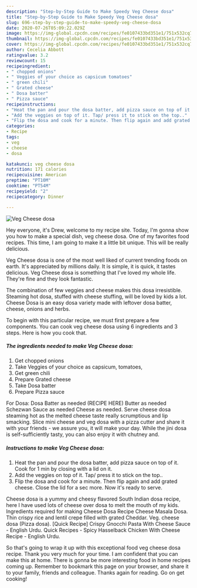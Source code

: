 ```yaml
---
description: "Step-by-Step Guide to Make Speedy Veg Cheese dosa"
title: "Step-by-Step Guide to Make Speedy Veg Cheese dosa"
slug: 696-step-by-step-guide-to-make-speedy-veg-cheese-dosa
date: 2020-07-26T05:09:22.029Z
image: https://img-global.cpcdn.com/recipes/fe0107433bd351e1/751x532cq70/veg-cheese-dosa-recipe-main-photo.jpg
thumbnail: https://img-global.cpcdn.com/recipes/fe0107433bd351e1/751x532cq70/veg-cheese-dosa-recipe-main-photo.jpg
cover: https://img-global.cpcdn.com/recipes/fe0107433bd351e1/751x532cq70/veg-cheese-dosa-recipe-main-photo.jpg
author: Cecelia Abbott
ratingvalue: 3.2
reviewcount: 15
recipeingredient:
- " chopped onions"
- " Veggies of your choice as capsicum tomatoes"
- " green chili"
- " Grated cheese"
- " Dosa batter"
- " Pizza sauce"
recipeinstructions:
- "Heat the pan and pour the dosa batter, add pizza sauce on top of it. Cook for 1 min by closing with a lid on it."
- "Add the veggies on top of it. Tap/ press it to stick on the top.."
- "Flip the dosa and cook for a minute. Then flip again and add grated cheese. Close the lid for a sec more. Now it&#39;s ready to serve."
categories:
- Recipe
tags:
- veg
- cheese
- dosa

katakunci: veg cheese dosa 
nutrition: 171 calories
recipecuisine: American
preptime: "PT10M"
cooktime: "PT54M"
recipeyield: "2"
recipecategory: Dinner

---
```



![Veg Cheese dosa](https://img-global.cpcdn.com/recipes/fe0107433bd351e1/751x532cq70/veg-cheese-dosa-recipe-main-photo.jpg)

Hey everyone, it's Drew, welcome to my recipe site. Today, I'm gonna show you how to make a special dish, veg cheese dosa. One of my favorites food recipes. This time, I am going to make it a little bit unique. This will be really delicious.

Veg Cheese dosa is one of the most well liked of current trending foods on earth. It's appreciated by millions daily. It is simple, it is quick, it tastes delicious. Veg Cheese dosa is something that I've loved my whole life. They're fine and they look fantastic.

The combination of few veggies and cheese makes this dosa irresistible. Steaming hot dosa, stuffed with cheese stuffing, will be loved by kids a lot. Cheese Dosa is an easy dosa variety made with leftover dosa batter, cheese, onions and herbs.


To begin with this particular recipe, we must first prepare a few components. You can cook veg cheese dosa using 6 ingredients and 3 steps. Here is how you cook that.

<!--inarticleads1-->

##### The ingredients needed to make Veg Cheese dosa:

1. Get  chopped onions
1. Take  Veggies of your choice as capsicum, tomatoes,
1. Get  green chili
1. Prepare  Grated cheese
1. Take  Dosa batter
1. Prepare  Pizza sauce


For Dosa: Dosa Batter as needed (RECIPE HERE) Butter as needed Schezwan Sauce as needed Cheese as needed. Serve cheese dosa steaming hot as the melted cheese taste really scrumptious and lip smacking. Slice mini cheese and veg dosa with a pizza cutter and share it with your friends - we assure you, it will make your day. While the jini dosa is self-sufficiently tasty, you can also enjoy it with chutney and. 

<!--inarticleads2-->

##### Instructions to make Veg Cheese dosa:

1. Heat the pan and pour the dosa batter, add pizza sauce on top of it. Cook for 1 min by closing with a lid on it.
1. Add the veggies on top of it. Tap/ press it to stick on the top..
1. Flip the dosa and cook for a minute. Then flip again and add grated cheese. Close the lid for a sec more. Now it&#39;s ready to serve.


Cheese dosa is a yummy and cheesy flavored South Indian dosa recipe, here I have used lots of cheese over dosa to melt the mouth of my kids. Ingredients required for making Cheese Dosa Recipe Cheese Masala Dosa. Thin crispy rice and lentil crepe filled with grated Cheddar. Veg. cheese dosa (Pizza dosa). [Quick Recipe] Crispy Gnocchi Pasta With Cheese Sauce - English Urdu. Quick Recipes - Spicy Hasselback Chicken With Cheese Recipe - English Urdu. 

So that's going to wrap it up with this exceptional food veg cheese dosa recipe. Thank you very much for your time. I am confident that you can make this at home. There is gonna be more interesting food in home recipes coming up. Remember to bookmark this page on your browser, and share it to your family, friends and colleague. Thanks again for reading. Go on get cooking!
